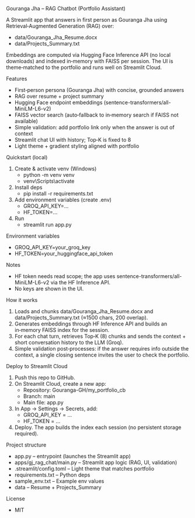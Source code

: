 Gouranga Jha – RAG Chatbot (Portfolio Assistant)

A Streamlit app that answers in first person as Gouranga Jha using Retrieval‑Augmented Generation (RAG) over:

- data/Gouranga_Jha_Resume.docx
- data/Projects_Summary.txt

Embeddings are computed via Hugging Face Inference API (no local downloads) and indexed in‑memory with FAISS per session. The UI is theme‑matched to the portfolio and runs well on Streamlit Cloud.

Features
- First‑person persona (Gouranga Jha) with concise, grounded answers
- RAG over resume + project summary
- Hugging Face endpoint embeddings (sentence-transformers/all-MiniLM-L6-v2)
- FAISS vector search (auto‑fallback to in‑memory search if FAISS not available)
- Simple validation: add portfolio link only when the answer is out of context
- Streamlit chat UI with history; Top‑K is fixed to 8
- Light theme + gradient styling aligned with portfolio

Quickstart (local)
1) Create & activate venv (Windows)
   - python -m venv venv
   - venv\Scripts\activate
2) Install deps
   - pip install -r requirements.txt
3) Add environment variables (create .env)
   - GROQ_API_KEY=...
   - HF_TOKEN=...
4) Run
   - streamlit run app.py

Environment variables
- GROQ_API_KEY=your_groq_key
- HF_TOKEN=your_huggingface_api_token

Notes
- HF token needs read scope; the app uses sentence-transformers/all-MiniLM-L6-v2 via the HF Inference API.
- No keys are shown in the UI.

How it works
1) Loads and chunks data/Gouranga_Jha_Resume.docx and data/Projects_Summary.txt (≈1500 chars, 200 overlap).
2) Generates embeddings through HF Inference API and builds an in‑memory FAISS index for the session.
3) For each chat turn, retrieves Top‑K (8) chunks and sends the context + short conversation history to the LLM (Groq).
4) Simple validation post‑processes: if the answer requires info outside the context, a single closing sentence invites the user to check the portfolio.

Deploy to Streamlit Cloud
1) Push this repo to GitHub.
2) On Streamlit Cloud, create a new app:
   - Repository: Gouranga-GH/my_portfolio_cb
   - Branch: main
   - Main file: app.py
3) In App → Settings → Secrets, add:
   - GROQ_API_KEY = ...
   - HF_TOKEN = ...
4) Deploy. The app builds the index each session (no persistent storage required).

Project structure
- app.py – entrypoint (launches the Streamlit app)
- apps/gj_rag_chat/main.py – Streamlit app logic (RAG, UI, validation)
- .streamlit/config.toml – Light theme that matches portfolio
- requirements.txt – Python deps
- sample_env.txt – Example env values
- data – Resume + Projects_Summary

License
- MIT


